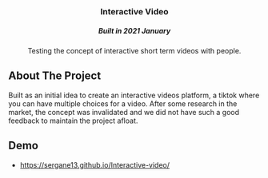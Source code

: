 <!-- PROJECT LOGO -->
<br />
<p align="center"> 
  <h3 align="center">Interactive Video </h3>
  <h5 align="center">Built in 2021 January </h5>

  <p align="center">
    Testing the concept of interactive short term videos with people.
  </p>
</p>

<!-- ABOUT THE PROJECT -->
## About The Project

Built as an initial idea to create an interactive videos platform, a tiktok where you can have multiple choices for a video. After some research in the market, the concept was invalidated and we did not have such a good feedback to maintain the project afloat. 

## Demo
* https://sergane13.github.io/Interactive-video/
